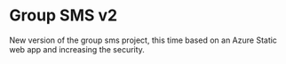 # Group SMS v2
New version of the group sms project, this time based on an Azure Static web app and increasing the security.
